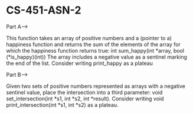 # CS-451-ASN-2
Part A-->

This function takes an array of positive numbers and a (pointer to a) happiness function and returns
the sum of the elements of the array for which the happiness function returns true:
int sum_happy(int *array, bool (*is_happy)(int))
The array includes a negative value as a sentinel marking the end of the list. Consider writing
print_happy as a plateau


Part B-->

Given two sets of positive numbers represented as arrays with a negative sentinel value, place the
intersection into a third parameter:
void set_intersection(int *s1, int *s2, int *result).
Consider writing void print_intersection(int *s1, int *s2) as a plateau.

